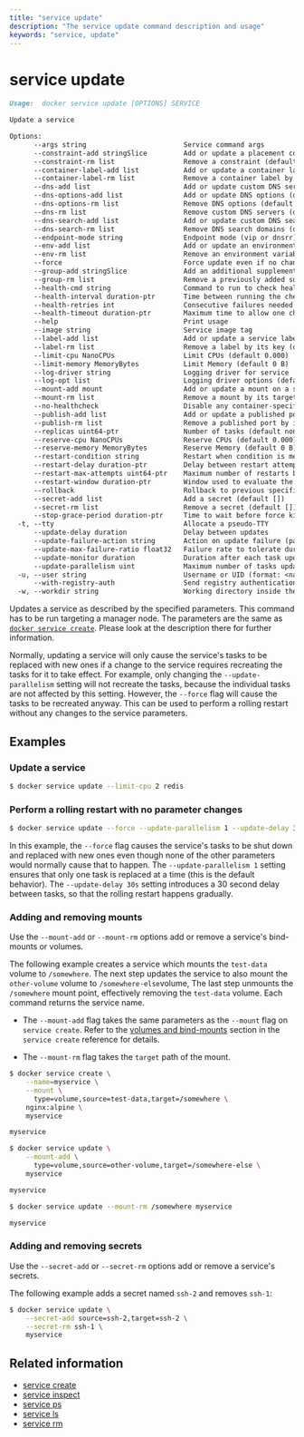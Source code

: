```yaml
---
title: "service update"
description: "The service update command description and usage"
keywords: "service, update"
---
```


<!-- This file is maintained within the docker/docker Github
     repository at https://github.com/docker/docker/. Make all
     pull requests against that repo. If you see this file in
     another repository, consider it read-only there, as it will
     periodically be overwritten by the definitive file. Pull
     requests which include edits to this file in other repositories
     will be rejected.
-->

# service update

```Markdown
Usage:  docker service update [OPTIONS] SERVICE

Update a service

Options:
      --args string                        Service command args
      --constraint-add stringSlice         Add or update a placement constraint
      --constraint-rm list                 Remove a constraint (default [])
      --container-label-add list           Add or update a container label (default [])
      --container-label-rm list            Remove a container label by its key (default [])
      --dns-add list                       Add or update custom DNS servers (default [])
      --dns-options-add list               Add or update DNS options (default [])
      --dns-options-rm list                Remove DNS options (default [])
      --dns-rm list                        Remove custom DNS servers (default [])
      --dns-search-add list                Add or update custom DNS search domains (default [])
      --dns-search-rm list                 Remove DNS search domains (default [])
      --endpoint-mode string               Endpoint mode (vip or dnsrr)
      --env-add list                       Add or update an environment variable (default [])
      --env-rm list                        Remove an environment variable (default [])
      --force                              Force update even if no changes require it
      --group-add stringSlice              Add an additional supplementary user group to the container
      --group-rm list                      Remove a previously added supplementary user group from the container (default [])
      --health-cmd string                  Command to run to check health
      --health-interval duration-ptr       Time between running the check (default none)
      --health-retries int                 Consecutive failures needed to report unhealthy
      --health-timeout duration-ptr        Maximum time to allow one check to run (default none)
      --help                               Print usage
      --image string                       Service image tag
      --label-add list                     Add or update a service label (default [])
      --label-rm list                      Remove a label by its key (default [])
      --limit-cpu NanoCPUs                 Limit CPUs (default 0.000)
      --limit-memory MemoryBytes           Limit Memory (default 0 B)
      --log-driver string                  Logging driver for service
      --log-opt list                       Logging driver options (default [])
      --mount-add mount                    Add or update a mount on a service
      --mount-rm list                      Remove a mount by its target path (default [])
      --no-healthcheck                     Disable any container-specified HEALTHCHECK
      --publish-add list                   Add or update a published port (default [])
      --publish-rm list                    Remove a published port by its target port (default [])
      --replicas uint64-ptr                Number of tasks (default none)
      --reserve-cpu NanoCPUs               Reserve CPUs (default 0.000)
      --reserve-memory MemoryBytes         Reserve Memory (default 0 B)
      --restart-condition string           Restart when condition is met (none, on-failure, or any)
      --restart-delay duration-ptr         Delay between restart attempts (default none)
      --restart-max-attempts uint64-ptr    Maximum number of restarts before giving up (default none)
      --restart-window duration-ptr        Window used to evaluate the restart policy (default none)
      --rollback                           Rollback to previous specification
      --secret-add list                    Add a secret (default [])
      --secret-rm list                     Remove a secret (default [])
      --stop-grace-period duration-ptr     Time to wait before force killing a container (default none)
  -t, --tty                                Allocate a pseudo-TTY
      --update-delay duration              Delay between updates
      --update-failure-action string       Action on update failure (pause|continue) (default "pause")
      --update-max-failure-ratio float32   Failure rate to tolerate during an update
      --update-monitor duration            Duration after each task update to monitor for failure
      --update-parallelism uint            Maximum number of tasks updated simultaneously (0 to update all at once) (default 1)
  -u, --user string                        Username or UID (format: <name|uid>[:<group|gid>])
      --with-registry-auth                 Send registry authentication details to swarm agents
  -w, --workdir string                     Working directory inside the container
```

Updates a service as described by the specified parameters. This command has to be run targeting a manager node.
The parameters are the same as [`docker service create`](service_create.md). Please look at the description there
for further information.

Normally, updating a service will only cause the service's tasks to be replaced with new ones if a change to the
service requires recreating the tasks for it to take effect. For example, only changing the
`--update-parallelism` setting will not recreate the tasks, because the individual tasks are not affected by this
setting. However, the `--force` flag will cause the tasks to be recreated anyway. This can be used to perform a
rolling restart without any changes to the service parameters.

## Examples

### Update a service

```bash
$ docker service update --limit-cpu 2 redis
```

### Perform a rolling restart with no parameter changes

```bash
$ docker service update --force --update-parallelism 1 --update-delay 30s redis
```

In this example, the `--force` flag causes the service's tasks to be shut down
and replaced with new ones even though none of the other parameters would
normally cause that to happen. The `--update-parallelism 1` setting ensures
that only one task is replaced at a time (this is the default behavior). The
`--update-delay 30s` setting introduces a 30 second delay between tasks, so
that the rolling restart happens gradually.

### Adding and removing mounts

Use the `--mount-add` or `--mount-rm` options add or remove a service's bind-mounts
or volumes.

The following example creates a service which mounts the `test-data` volume to
`/somewhere`. The next step updates the service to also mount the `other-volume`
volume to `/somewhere-else`volume, The last step unmounts the `/somewhere` mount
point, effectively removing the `test-data` volume. Each command returns the
service name.

- The `--mount-add` flag takes the same parameters as the `--mount` flag on
  `service create`. Refer to the [volumes and
  bind-mounts](service_create.md#volumes-and-bind-mounts-mount) section in the
  `service create` reference for details.

- The `--mount-rm` flag takes the `target` path of the mount.

```bash
$ docker service create \
    --name=myservice \
    --mount \
      type=volume,source=test-data,target=/somewhere \
    nginx:alpine \
    myservice

myservice

$ docker service update \
    --mount-add \
      type=volume,source=other-volume,target=/somewhere-else \
    myservice

myservice

$ docker service update --mount-rm /somewhere myservice

myservice
```

### Adding and removing secrets

Use the `--secret-add` or `--secret-rm` options add or remove a service's
secrets.

The following example adds a secret named `ssh-2` and removes `ssh-1`:

```bash
$ docker service update \
    --secret-add source=ssh-2,target=ssh-2 \
    --secret-rm ssh-1 \
    myservice
```

## Related information

* [service create](service_create.md)
* [service inspect](service_inspect.md)
* [service ps](service_ps.md)
* [service ls](service_ls.md)
* [service rm](service_rm.md)
